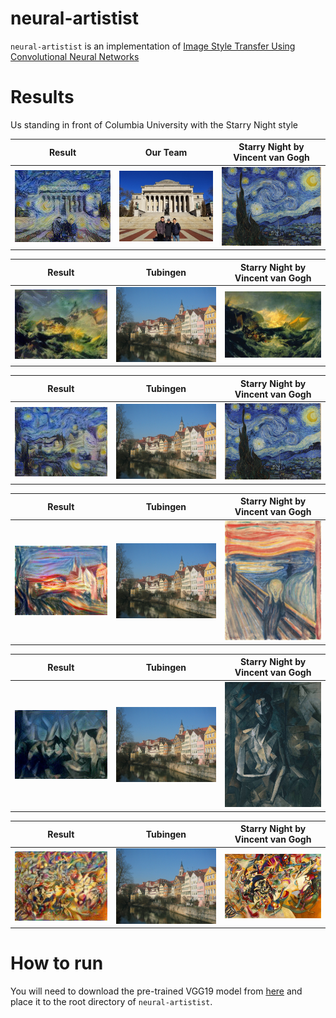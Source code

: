 # neural-artistist

`neural-artistist` is an implementation of [Image Style Transfer Using Convolutional Neural Networks](https://www.cv-foundation.org/openaccess/content_cvpr_2016/papers/Gatys_Image_Style_Transfer_CVPR_2016_paper.pdf)

# Results

Us standing in front of Columbia University with the Starry Night style


Result | Our Team |  Starry Night by Vincent van Gogh
:-----:|:--------:|:--------:
<img src="images/output_csjl_starry_night.jpg" alt="drawing" width="300"/> | <img src="images/csjl.jpeg" alt="drawing" width="300"/> | <img src="images/starry_night.jpg" alt="drawing" width="300"/>

Result | Tubingen |  Starry Night by Vincent van Gogh
:-----:|:--------:|:--------:
<img src="images/output_tubingen_shipwreck.jpg" alt="drawing" width="300"/> | <img src="images/tubingen.jpg" alt="drawing" width="300"/> | <img src="images/shipwreck.jpg" alt="drawing" width="300"/>

Result | Tubingen |  Starry Night by Vincent van Gogh
:-----:|:--------:|:--------:
<img src="images/output_tubingen_starry_night.jpg" alt="drawing" width="300"/> | <img src="images/tubingen.jpg" alt="drawing" width="300"/> | <img src="images/starry_night.jpg" alt="drawing" width="300"/>

Result | Tubingen |  Starry Night by Vincent van Gogh
:-----:|:--------:|:--------:
<img src="images/output_tubingen_scream.jpg" alt="drawing" width="300"/> | <img src="images/tubingen.jpg" alt="drawing" width="300"/> | <img src="images/scream.jpg" alt="drawing" width="300"/>

Result | Tubingen |  Starry Night by Vincent van Gogh
:-----:|:--------:|:--------:
<img src="images/output_tubingen_seated_nude.jpg" alt="drawing" width="300"/> | <img src="images/tubingen.jpg" alt="drawing" width="300"/> | <img src="images/seated_nude.jpg" alt="drawing" width="300"/>

Result | Tubingen |  Starry Night by Vincent van Gogh
:-----:|:--------:|:--------:
<img src="images/output_tubingen_somposition.jpg" alt="drawing" width="300"/> | <img src="images/tubingen.jpg" alt="drawing" width="300"/> | <img src="images/somposition.jpg" alt="drawing" width="300"/>

# How to run
You will need to download the pre-trained VGG19 model from [here](https://github.com/machrisaa/tensorflow-vgg) and place it to the root directory of `neural-artistist`.
